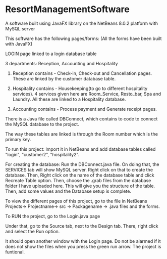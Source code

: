 # ResortManagementSoftware
A software built using JavaFX library on the NetBeans 8.0.2 platform with MySQL server

This software has the following pages/forms: (All the forms have been built with JavaFX)

LOGIN page linked to a login database table

3 departments: Reception, Accounting and Hospitality

1. Reception contains - Check-in, Check-out and Cancellation pages. These are linked by the customer database table.

2. Hospitality contains - Housekeeping(to go to different hospitality services). 4 services given here are Room_Service, Resto_bar, Spa and Laundry. All these are linked to a Hospitality database.

3. Accounting contains - Process payment and Generate receipt pages.

There is a Java file called DBConnect, which contains to code to connect the MySQL database to the project.

The way these tables are linked is through the Room number which is the primary key.

To run this project: Import it in NetBeans and add database tables called "login", "customer2", "hospitality2".

For creating the database: Run the DBConnect.java file. On doing that, the SERVICES tab will show MySQL server. Right click on that to create the database. Then, Right click on the name of the database table and click Recreate Table option. Then, choose the .grab files from the database folder I have uploaded here. This will give you the structure of the table. Then, add some values and the Database setup is complete.

To view the different pages of this project, go to the file in NetBeans Projects-> Projectname-> src -> Packagename -> .java files and the forms.

To RUN the project, go to the Login.java page

Under that, go to the Source tab, next to the Design tab. There, right click and select the Run option.

It should open another window with the Login page. Do not be alarmed if it does not show the files when you press the green run arrow. The project is funtional.
